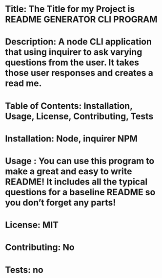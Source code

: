 
  # Title: The Title for my Project is README GENERATOR CLI PROGRAM
  # Description: A node CLI application that using inquirer to ask varying questions from the user. It takes those user responses and creates a read me.
  # Table of Contents: Installation, Usage, License, Contributing, Tests
  # Installation: Node, inquirer NPM
  # Usage : You can use this program to make a great and easy to write README! It includes all the typical questions for a baseline README so you don’t forget any parts! 
  # License: MIT
  # Contributing: No
  # Tests: no
  